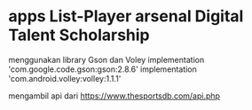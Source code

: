 # apps List-Player arsenal Digital Talent Scholarship

menggunakan library Gson dan Voley
implementation 'com.google.code.gson:gson:2.8.6'
implementation 'com.android.volley:volley:1.1.1'

mengambil api dari https://www.thesportsdb.com/api.php


